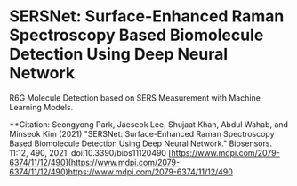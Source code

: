 # SERSNet: Surface-Enhanced Raman Spectroscopy Based Biomolecule Detection Using Deep Neural Network
R6G Molecule Detection based on SERS Measurement with Machine Learning Models.

**Citation:
Seongyong Park, Jaeseok Lee, Shujaat Khan, Abdul Wahab, and Minseok Kim (2021) "SERSNet: Surface-Enhanced Raman Spectroscopy Based Biomolecule Detection Using Deep Neural Network." Biosensors. 11:12, 490, 2021. doi:10.3390/bios11120490
[https://www.mdpi.com/2079-6374/11/12/490](https://www.mdpi.com/2079-6374/11/12/490)https://www.mdpi.com/2079-6374/11/12/490
